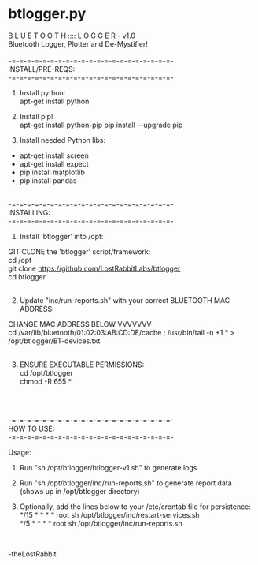 # btlogger.py

B L U E T O O T H  ::::  L O G G E R - v1.0<BR>
Bluetooth Logger, Plotter and De-Mystifier!<BR><BR>
-=-=-=-=-=-=-=-=-=-=-=-=-=-=-=-=-=-=-=-=-=-<BR>
INSTALL/PRE-REQS:<BR>
-=-=-=-=-=-=-=-=-=-=-=-=-=-=-=-=-=-=-=-=-=-<BR>
1. Install python:<BR>
apt-get install python

2. Install pip!<BR>
apt-get install python-pip
pip install --upgrade pip

3. Install needed Python libs:<BR>
- apt-get install screen<BR>
- apt-get install expect<BR>
- pip install matplotlib<BR>
- pip install pandas<BR>

<BR>
-=-=-=-=-=-=-=-=-=-=-=-=-=-=-=-=-=-=-=-=-=-<BR>
INSTALLING:<br>
-=-=-=-=-=-=-=-=-=-=-=-=-=-=-=-=-=-=-=-=-=-<BR>

1. Install 'btlogger' into /opt:<BR>

GIT CLONE the 'btlogger' script/framework:<BR>
cd /opt<BR>
git clone https://github.com/LostRabbitLabs/btlogger<BR>
cd btlogger
<BR><BR>

2. Update "inc/run-reports.sh" with your correct BLUETOOTH MAC ADDRESS:<BR>

CHANGE MAC ADDRESS BELOW  VVVVVVV<BR>
cd /var/lib/bluetooth/01:02:03:AB:CD:DE/cache ; /usr/bin/tail -n +1 * > /opt/btlogger/BT-devices.txt<BR><BR>

3. ENSURE EXECUTABLE PERMISSIONS:<BR>
cd /opt/btlogger<BR>
chmod -R 655 *

<BR><BR>

-=-=-=-=-=-=-=-=-=-=-=-=-=-=-=-=-=-=-=-=-=-<BR>
HOW TO USE:<BR>
-=-=-=-=-=-=-=-=-=-=-=-=-=-=-=-=-=-=-=-=-=-<BR>

Usage:<BR>
1. Run "sh /opt/btlogger/btlogger-v1.sh" to generate logs<BR>

2. Run "sh /opt/btlogger/inc/run-reports.sh" to generate report data (shows up in /opt/btlogger directory)<BR>

3. Optionally, add the lines below to your /etc/crontab file for persistence:<BR>
*/15 * * * * root sh /opt/btlogger/inc/restart-services.sh<BR>
*/5 * * * * root sh /opt/btlogger/inc/run-reports.sh<BR>

<BR>

-theLostRabbit
<BR>


